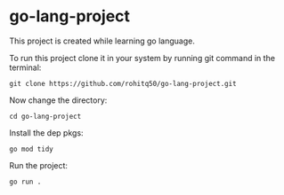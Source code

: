 # go-lang-project
This project is created while learning go language.

To run this project
clone it in your system by running git command in the terminal:
```
git clone https://github.com/rohitq50/go-lang-project.git
```

Now change the directory:
```
cd go-lang-project
```

Install the dep pkgs:
```
go mod tidy
```

Run the project:
```
go run .
```